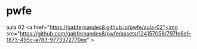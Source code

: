 # pwfe

aula 02
<a href="https://gabfernandes8.github.io/pwfe/aula-02"<img src="https://github.com/gabfernandes8/pwfe/assets/124157058/797fe6e1-1873-495c-a783-9773372770ee" ></a>
